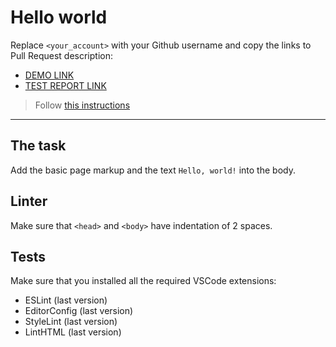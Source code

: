 # Hello world

Replace `<your_account>` with your Github username and copy the links to Pull Request description:
- [DEMO LINK](https://kacper-lyczba.github.io/layout_hello-world/)
- [TEST REPORT LINK](https://kacper-lyczba.github.io/layout_hello-world/report/html_report/)

> Follow [this instructions](https://mate-academy.github.io/layout_task-guideline/#how-to-solve-the-layout-tasks-on-github)
___

## The task

Add the basic page markup and the text `Hello, world!` into the body.

## Linter

Make sure that `<head>` and `<body>` have indentation of 2 spaces.

## Tests

Make sure that you installed all the required VSCode extensions:

- ESLint (last version)
- EditorConfig (last version)
- StyleLint (last version)
- LintHTML (last version)
